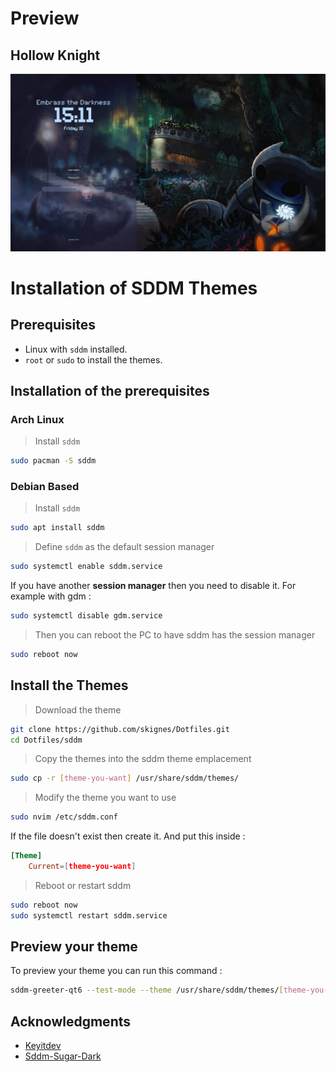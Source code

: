 # Preview

## Hollow Knight

![Hollow Knight](Previews/Hollow_Knight.jpg)

# Installation of SDDM Themes

## Prerequisites

- Linux with `sddm` installed.
- `root` or `sudo` to install the themes.

## Installation of the prerequisites

### Arch Linux

> Install `sddm`

```bash
sudo pacman -S sddm
```

### Debian Based

> Install `sddm`

```bash
sudo apt install sddm
```

> Define `sddm` as the default session manager

```bash
sudo systemctl enable sddm.service
```

If you have another **session manager** then you need to disable it. For example with gdm :

```bash
sudo systemctl disable gdm.service
```

> Then you can reboot the PC to have sddm has the session manager

```bash
sudo reboot now
```

## Install the Themes

> Download the theme

```bash
git clone https://github.com/skignes/Dotfiles.git
cd Dotfiles/sddm
```

> Copy the themes into the sddm theme emplacement

```bash
sudo cp -r [theme-you-want] /usr/share/sddm/themes/
```

> Modify the theme you want to use

```bash
sudo nvim /etc/sddm.conf
```

If the file doesn't exist then create it. And put this inside :

```conf
[Theme]
    Current=[theme-you-want]
```

> Reboot or restart sddm

```bash
sudo reboot now
sudo systemctl restart sddm.service
```

## Preview your theme

To preview your theme you can run this command :

```bash
sddm-greeter-qt6 --test-mode --theme /usr/share/sddm/themes/[theme-you-want]/
```

## Acknowledgments

- [Keyitdev](https://github.com/Keyitdev/sddm-astronaut-theme)
- [Sddm-Sugar-Dark](https://github.com/MarianArlt/sddm-sugar-dark)
